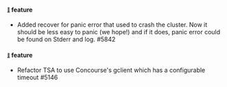 #### <sub><sup><a name="5842" href="#5842">:link:</a></sup></sub> feature

* Added recover for panic error that used to crash the cluster. Now it should be less easy to panic (we hope!) and if it does, panic error could be found on Stderr and log. #5842

#### <sub><sup><a name="5146" href="#5146">:link:</a></sup></sub> feature

* Refactor TSA to use Concourse's gclient which has a configurable timeout #5146